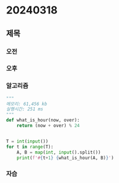 # 20240318
## 제목
### 오전
### 오후
### 알고리즘
``` python
"""
메모리: 61,456 kb
실행시간: 251 ms
"""
def what_is_hour(now, over):
    return (now + over) % 24


T = int(input())
for t in range(T):
    A, B = map(int, input().split())
    print(f'#{t+1} {what_is_hour(A, B)}')
```
### 자습